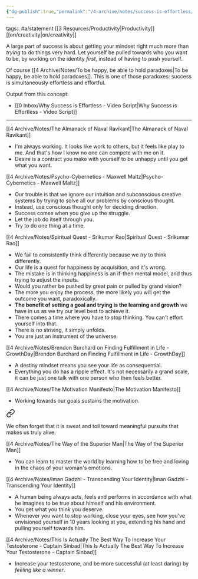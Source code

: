 ```yaml
---
{"dg-publish":true,"permalink":"/4-archive/notes/success-is-effortless/"}
---
```


tags:: #a/statement [[3 Resources/Productivity\|Productivity]] [[on/creativity\|on/creativity]] 

A large part of success is about getting your mindset right much more than *trying* to do things very hard. Let yourself be pulled towards who you want to be, by working on the identity *first*, instead of having to push yourself.

Of course [[4 Archive/Notes/To be happy, be able to hold paradoxes\|To be happy, be able to hold paradoxes]]. This is one of those paradoxes: success is simultaneously effortless and effortful.

Output from this concept:
- [[0 Inbox/Why Success is Effortless - Video Script\|Why Success is Effortless - Video Script]]

***

[[4 Archive/Notes/The Almanack of Naval Ravikant\|The Almanack of Naval Ravikant]]
- I'm always working. It looks like work to others, but it feels like play to me. And that's how I know no one can compete with me on it.
- Desire is a contract you make with yourself to be unhappy until you get what you want.

[[4 Archive/Notes/Psycho-Cybernetics - Maxwell Maltz\|Psycho-Cybernetics - Maxwell Maltz]]
- Our trouble is that we ignore our intuition and subconscious creative systems by trying to solve all our problems by conscious thought.
- Instead, use conscious thought only for deciding direction.
- Success comes when you give up the struggle.
- Let the job do itself through you.
- Try to do one thing at a time.

[[4 Archive/Notes/Spiritual Quest - Srikumar Rao\|Spiritual Quest - Srikumar Rao]]
- We fail to consistently think differently because we *try* to think differently.
- Our life is a quest for happiness by acquisition, and it's wrong.
- The mistake is in thinking happiness is an if-then mental model, and thus trying to adjust the inputs.
- Would you rather be pushed by great pain or pulled by grand vision?
- The more you enjoy the process, the more likely you will get the outcome you want, paradoxically.
- **The benefit of setting a goal and trying is the learning and growth** we have in us as we try our level best to achieve it.
- There comes a time where you have to stop thinking. You can't effort yourself into that.
- There is no striving, it simply unfolds.
- You are just an instrument of the universe.

[[4 Archive/Notes/Brendon Burchard on Finding Fulfillment in Life - GrowthDay\|Brendon Burchard on Finding Fulfillment in Life - GrowthDay]]
- A destiny mindset means you see your life as consequential.
- Everything you do has a ripple effect. It's not necessarily a grand scale, it can be just one talk with one person who then feels better.

[[4 Archive/Notes/The Motivation Manifesto\|The Motivation Manifesto]]
- Working towards our goals sustains the motivation. 
<div class="transclusion internal-embed is-loaded"><a class="markdown-embed-link" href="/4-archive/notes/the-motivation-manifesto/#cae854" aria-label="Open link"><svg xmlns="http://www.w3.org/2000/svg" width="24" height="24" viewBox="0 0 24 24" fill="none" stroke="currentColor" stroke-width="2" stroke-linecap="round" stroke-linejoin="round" class="svg-icon lucide-link"><path d="M10 13a5 5 0 0 0 7.54.54l3-3a5 5 0 0 0-7.07-7.07l-1.72 1.71"></path><path d="M14 11a5 5 0 0 0-7.54-.54l-3 3a5 5 0 0 0 7.07 7.07l1.71-1.71"></path></svg></a><div class="markdown-embed">



We often forget that it is sweat and toil toward meaningful pursuits that makes us truly alive. 

</div></div>


[[4 Archive/Notes/The Way of the Superior Man\|The Way of the Superior Man]]
- You can learn to master the world by learning how to be free and loving in the chaos of your woman's emotions.

[[4 Archive/Notes/Iman Gadzhi - Transcending Your Identity\|Iman Gadzhi - Transcending Your Identity]]
- A human being always acts, feels and performs in accordance with what he imagines to be true about himself and his environment.
- You get what you think you deserve.
- Whenever you want to stop working, close your eyes, see how you've envisioned yourself in 10 years looking at you, extending his hand and pulling yourself towards him.

[[4 Archive/Notes/This Is Actually The Best Way To Increase Your Testosterone - Captain Sinbad\|This Is Actually The Best Way To Increase Your Testosterone - Captain Sinbad]]
- Increase your testosterone, and be more successful (at least daring) by *feeling like a winner*.